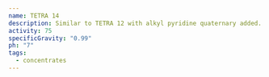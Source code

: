 ```yaml
---
name: TETRA 14
description: Similar to TETRA 12 with alkyl pyridine quaternary added.
activity: 75
specificGravity: "0.99"
ph: "7"
tags:
  - concentrates
---
```


